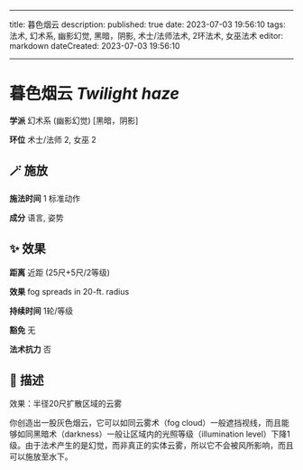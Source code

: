 
---
title: 暮色烟云
description: 
published: true
date: 2023-07-03 19:56:10
tags: 法术, 幻术系, 幽影幻觉, 黑暗，阴影, 术士/法师法术, 2环法术, 女巫法术
editor: markdown
dateCreated: 2023-07-03 19:56:10

---

# **暮色烟云** *Twilight haze*

**学派** 幻术系 (幽影幻觉) \[黑暗，阴影\] 

**环位** 术士/法师 2, 女巫 2

## 🪄 施放

**施法时间** 1 标准动作

**成分** 语言, 姿势

## ✨ 效果  

**距离** 近距 (25尺+5尺/2等级) 

**效果** fog spreads in 20-ft. radius 

**持续时间** 1轮/等级 

**豁免** 无

**法术抗力** 否

## 📖 描述

效果：半径20尺扩散区域的云雾

你创造出一股灰色烟云，它可以如同云雾术（fog cloud）一般遮挡视线，而且能够如同黑暗术（darkness）一般让区域内的光照等级（illumination level）下降1级。由于法术产生的是幻觉，而非真正的实体云雾，所以它不会被风所影响，而且可以施放至水下。
    